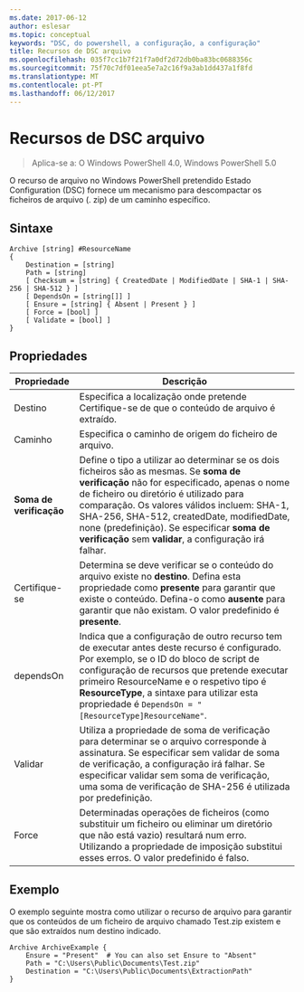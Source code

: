 ```yaml
---
ms.date: 2017-06-12
author: eslesar
ms.topic: conceptual
keywords: "DSC, do powershell, a configuração, a configuração"
title: Recursos de DSC arquivo
ms.openlocfilehash: 035f7cc1b7f21f7a0df2d72db0ba83bc0688356c
ms.sourcegitcommit: 75f70c7df01eea5e7a2c16f9a3ab1dd437a1f8fd
ms.translationtype: MT
ms.contentlocale: pt-PT
ms.lasthandoff: 06/12/2017
---
```

# <a name="dsc-archive-resource"></a>Recursos de DSC arquivo

> Aplica-se a: O Windows PowerShell 4.0, Windows PowerShell 5.0

O recurso de arquivo no Windows PowerShell pretendido Estado Configuration (DSC) fornece um mecanismo para descompactar os ficheiros de arquivo (. zip) de um caminho específico.

## <a name="syntax"></a>Sintaxe 
```MOF
Archive [string] #ResourceName
{
    Destination = [string]
    Path = [string]
    [ Checksum = [string] { CreatedDate | ModifiedDate | SHA-1 | SHA-256 | SHA-512 } ]
    [ DependsOn = [string[]] ]
    [ Ensure = [string] { Absent | Present } ]
    [ Force = [bool] ]
    [ Validate = [bool] ]
}
```

## <a name="properties"></a>Propriedades

|  Propriedade  |  Descrição   | 
|---|---| 
| Destino| Especifica a localização onde pretende Certifique-se de que o conteúdo de arquivo é extraído.| 
| Caminho| Especifica o caminho de origem do ficheiro de arquivo.| 
| __Soma de verificação__| Define o tipo a utilizar ao determinar se os dois ficheiros são as mesmas. Se __soma de verificação__ não for especificado, apenas o nome de ficheiro ou diretório é utilizado para comparação. Os valores válidos incluem: SHA-1, SHA-256, SHA-512, createdDate, modifiedDate, none (predefinição). Se especificar __soma de verificação__ sem __validar__, a configuração irá falhar.| 
| Certifique-se| Determina se deve verificar se o conteúdo do arquivo existe no __destino__. Defina esta propriedade como __presente__ para garantir que existe o conteúdo. Defina-o como __ausente__ para garantir que não existam. O valor predefinido é __presente__.| 
| dependsOn | Indica que a configuração de outro recurso tem de executar antes deste recurso é configurado. Por exemplo, se o ID do bloco de script de configuração de recursos que pretende executar primeiro ResourceName e o respetivo tipo é __ResourceType__, a sintaxe para utilizar esta propriedade é `DependsOn = "[ResourceType]ResourceName"`.| 
| Validar| Utiliza a propriedade de soma de verificação para determinar se o arquivo corresponde à assinatura. Se especificar sem validar de soma de verificação, a configuração irá falhar. Se especificar validar sem soma de verificação, uma soma de verificação de SHA-256 é utilizada por predefinição.| 
| Force| Determinadas operações de ficheiros (como substituir um ficheiro ou eliminar um diretório que não está vazio) resultará num erro. Utilizando a propriedade de imposição substitui esses erros. O valor predefinido é falso.| 

## <a name="example"></a>Exemplo

O exemplo seguinte mostra como utilizar o recurso de arquivo para garantir que os conteúdos de um ficheiro de arquivo chamado Test.zip existem e que são extraídos num destino indicado.

```
Archive ArchiveExample {
    Ensure = "Present"  # You can also set Ensure to "Absent"
    Path = "C:\Users\Public\Documents\Test.zip"
    Destination = "C:\Users\Public\Documents\ExtractionPath"
} 
```

